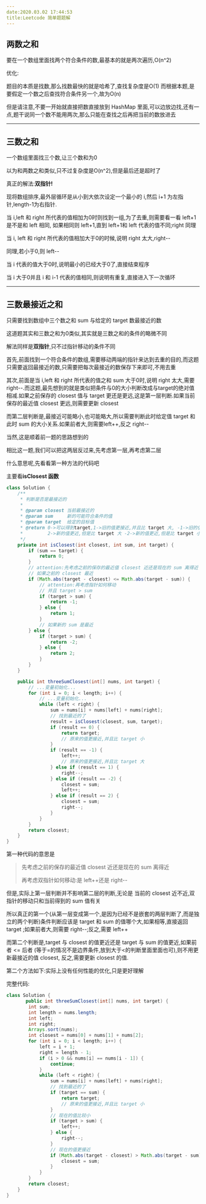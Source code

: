 ```yaml
---
date:2020.03.02 17:44:53
title:Leetcode 简单题题解
---
```

## 两数之和

要在一个数组里面找两个符合条件的数,最基本的就是两次遍历,O(n^2)

优化:

题目的本质是找数,那么找数最快的就是哈希了,查找复杂度是O(1)
而根据本题,是要假定一个数之后查找符合条件另一个,故为O(n)

但是请注意,不要一开始就直接把数直接放到 HashMap 里面,可以边放边找,还有一点,题干说同一个数不能用两次,那么只能在查找之后再把当前的数放进去

---

## 三数之和

一个数组里面找三个数,让三个数和为0

以为和两数之和类似,只不过复杂度是O(n^2),但是最后还是超时了

真正的解法:**双指针!**

现将数组排序,最外层循环是从小到大依次设定一个最小的 i,然后 i+1 为左指针,length-1为右指针.

当 i,left 和 right 所代表的值相加为0时则找到一组,为了去重,则需要看一看 left+1 是不是和 left 相同, 如果相同则 left+1,直到 left+1和 left 代表的值不同;right 同理

当 i, left 和 right 所代表的值相加大于0的时候,说明 right 太大,right--

同理,若小于0,则 left--

当 i 代表的值大于0时,说明最小的已经大于0了,直接结束程序

当 i 大于0并且 i 和 i-1 代表的值相同,则说明有重复,直接进入下一次循环

---

## 三数最接近之和

只需要找到数组中三个数之和 sum 与给定的 target 数最接近的数

这道题其实和三数之和为0类似,其实就是三数之和的条件的略微不同

解法同样是**双指针**,只不过指针移动的条件不同

首先,前面找到一个符合条件的数组,需要移动两端的指针来达到去重的目的,而这题只需要返回最接近的数,只需要把每次最接近的数保存下来即可,不用去重

其次,前面是当 i,left 和 right 所代表的值之和 sum 大于0时,说明 right 太大,需要 right--.而这题,最先想到的就是类似把条件与0的大小判断改成与target的绝对值相减.如果之前保存的 closest 值与 target 更还是更远,这是第一层判断.如果当前保存的最近值 closest 更远,则需要更新 closest

而第二层判断是,最接近可能略小,也可能略大,所以需要判断此时给定值 target 和 此时 sum 的大小关系.如果前者大,则需要left++,反之 right--

当然,这是顺着前一题的思路想到的

相比这一题,我们可以把这两层反过来,先考虑第一层,再考虑第二层

什么意思呢,先看看第一种方法的代码吧

主要看**isClosest 函数**

```java
class Solution {
    /**
     * 判断是否是最接近的
     * 
     * @param closest 当前最接近的
     * @param sum     新的可能符合条件的值
     * @param target  给定的目标值
     * @return 0->可以得到target,1->旧的值更接近,并且比 target 大, -1->旧的值更近,但是比 target 小
     *         2->新的值更近,但是比 target 大 -2->新的值更近,但是比 target 小
     */
    private int isClosest(int closest, int sum, int target) {
        if (sum == target) {
            return 0;
        }
        // attention:先考虑之前的保存的最近值 closest 近还是现在的 sum 离得近
        // 如果之前的 closest 最近
        if (Math.abs(target - closest) <= Math.abs(target - sum)) {
            // attention:再考虑指针如何移动
            // 并且 target > sum
            if (target > sum) {
                return -1;
            } else {
                return 1;
            }
            // 如果新的 sum 是最近
        } else {
            if (target > sum) {
                return -2;
            } else {
                return 2;
            }
        }
    }

    public int threeSumClosest(int[] nums, int target) {
        // ...变量初始化...
        for (int i = 0; i < length; i++) {
            // ...变量初始化...
            while (left < right) {
                sum = nums[i] + nums[left] + nums[right];
                // 找到最近的了
                result = isClosest(closest, sum, target);
                if (result == 0) {
                    return target;
                    // 原来的值更接近,并且比 target 小
                }
                if (result == -1) {
                    left++;
                    // 原来的值更接近,并且比 target 大
                } else if (result == 1) {
                    right--;
                } else if (result == -2) {
                    closest = sum;
                    left++;
                } else if (result == 2) {
                    closest = sum;
                    right--;
                }
            }
        }
        return closest;
    }
}
```

第一种代码的意思是

>先考虑之前的保存的最近值 closest 近还是现在的 sum 离得近
>
>再考虑双指针如何移动:是 left++还是 right--

但是,实际上第一层判断并不影响第二层的判断,无论是 当前的 closest 近不近,双指针的移动只和当前得到的 sum 值有关

所以真正的第一个(从第一层变成第一个,是因为已经不是嵌套的两层判断了,而是独立的两个判断)条件判断应该是 target 和 sum 的值哪个大,如果相等,直接返回 target ;如果前者大,则需要 right--;反之,需要 left++

而第二个判断是,target 与 closest 的值更近还是 target 与 sum 的值更近,如果前者 <= 后者 (等于=的情况不是边界条件,放到大于<的判断里面里面也可),则不用更新最接近的值 closest, 反之,需要更新 closest 的值.

第二个方法如下:实际上没有任何性能的优化,只是更好理解

完整代码:

```java
class Solution {
       public int threeSumClosest(int[] nums, int target) {
        int sum;
        int length = nums.length;
        int left;
        int right;
        Arrays.sort(nums);
        int closest = nums[0] + nums[1] + nums[2];
        for (int i = 0; i < length; i++) {
            left = i + 1;
            right = length - 1;
            if (i > 0 && nums[i] == nums[i - 1]) {
                continue;
            }
            while (left < right) {
                sum = nums[i] + nums[left] + nums[right];
                // 找到最近的了
                if (target == sum) {
                    return target;
                    // 原来的值更接近,并且比 target 小
                }
                // 现在的值比较小
                if (target > sum) {
                    left++;
                } else {
                    right--;
                }
                // 现在的值更接近
                if (Math.abs(target - closest) > Math.abs(target - sum)) {
                    closest = sum;
                }
            }
        }
        return closest;
    }
}
```